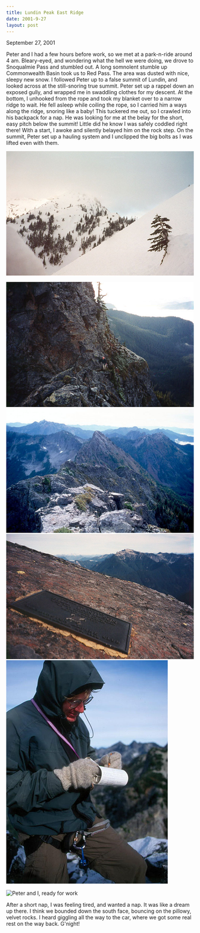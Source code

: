 ```yaml
---
title: Lundin Peak East Ridge
date: 2001-9-27
layout: post
---
```



September 27, 2001

Peter and I had a few hours before work, so we met at a park-n-ride
around 4 am. Bleary-eyed, and wondering what the hell we were doing,
we drove to Snoqualmie Pass and stumbled out. A long somnolent stumble
up Commonwealth Basin took us to Red Pass. The area was dusted with
nice, sleepy new snow. I followed Peter up to a false summit of
Lundin, and looked across at the still-snoring true summit. Peter set
up a rappel down an exposed gully, and wrapped me in swaddling clothes
for my descent. At the bottom, I unhooked from the rope and took my
blanket over to a narrow ridge to wait. He fell asleep while coiling
the rope, so I carried him a ways along the ridge, snoring like a
baby! This tuckered me out, so I crawled into his backpack for a
nap. He was looking for me at the belay for the short, easy pitch
below the summit!  Little did he know I was safely coddled right
there! With a start, I awoke and silently belayed him on the rock
step. On the summit, Peter set up a hauling system and I unclipped the
big bolts as I was lifted even with them.

![Lundin Peak from a false summit](images/lundin.jpg)

![Peter coming around the mountain, driving 6 white horses](images/peterledge.jpg)
![Looking back to Red Pass](images/routelun.jpg)
![Memorial to a fallen climber (placed by the WAC)](images/plaque2.jpg)
![Michael signing the register](images/register.jpg)

![Peter and I, ready for work](/images/lunsummit.jpg)

After a short nap, I was feeling tired, and wanted a nap. It was like a dream up there. I think
we bounded down the south face, bouncing on the pillowy, velvet rocks. I heard giggling all
the way to the car, where we got some real rest on the way back. G'night!

